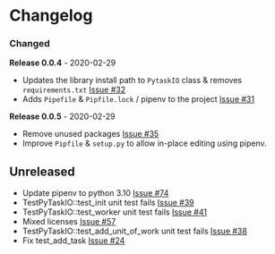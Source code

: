 # Changelog

### Changed

**Release 0.0.4** - 2020-02-29

-   Updates the library install path to `PytaskIO` class & removes `requirements.txt` [Issue #32](https://github.com/joegasewicz/pytask-io/issues/32)
-   Adds `Pipefile` & `Pipfile.lock` / pipenv to the project [Issue #31](https://github.com/joegasewicz/pytask-io/pull/31)

**Release 0.0.5** - 2020-02-29
-   Remove unused packages [Issue #35](https://github.com/joegasewicz/pytask-io/issues/35)
-   Improve `Pipfile` & `setup.py` to allow in-place editing using pipenv.

## Unreleased
- Update pipenv to python 3.10 [Issue #74](https://github.com/joegasewicz/pytask-io/issues/74)
- TestPyTaskIO::test_init unit test fails [Issue #39](https://github.com/joegasewicz/pytask-io/issues/39)
- TestPyTaskIO::test_worker unit test fails [Issue #41](https://github.com/joegasewicz/pytask-io/issues/41)
- Mixed licenses [Issue #57](https://github.com/joegasewicz/pytask-io/issues/57)
- TestPyTaskIO::test_add_unit_of_work unit test fails [Issue #38](https://github.com/joegasewicz/pytask-io/issues/38)
- Fix test_add_task [Issue #24](https://github.com/joegasewicz/pytask-io/issues/24)
